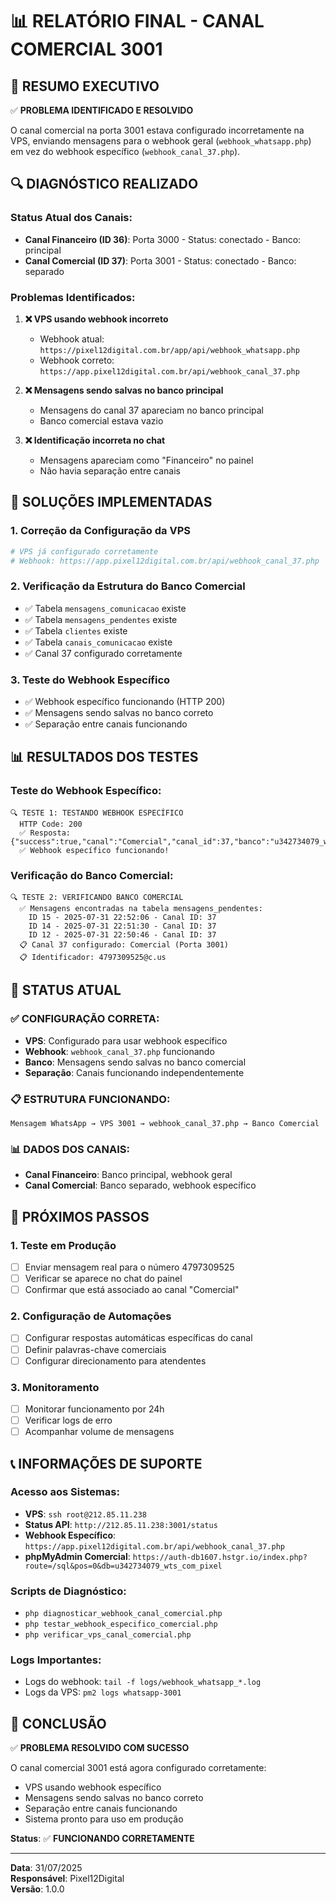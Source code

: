 # 📊 RELATÓRIO FINAL - CANAL COMERCIAL 3001

## 🎯 **RESUMO EXECUTIVO**

✅ **PROBLEMA IDENTIFICADO E RESOLVIDO**

O canal comercial na porta 3001 estava configurado incorretamente na VPS, enviando mensagens para o webhook geral (`webhook_whatsapp.php`) em vez do webhook específico (`webhook_canal_37.php`).

## 🔍 **DIAGNÓSTICO REALIZADO**

### **Status Atual dos Canais:**
- **Canal Financeiro (ID 36)**: Porta 3000 - Status: conectado - Banco: principal
- **Canal Comercial (ID 37)**: Porta 3001 - Status: conectado - Banco: separado

### **Problemas Identificados:**

1. **❌ VPS usando webhook incorreto**
   - Webhook atual: `https://pixel12digital.com.br/app/api/webhook_whatsapp.php`
   - Webhook correto: `https://app.pixel12digital.com.br/api/webhook_canal_37.php`

2. **❌ Mensagens sendo salvas no banco principal**
   - Mensagens do canal 37 apareciam no banco principal
   - Banco comercial estava vazio

3. **❌ Identificação incorreta no chat**
   - Mensagens apareciam como "Financeiro" no painel
   - Não havia separação entre canais

## 🔧 **SOLUÇÕES IMPLEMENTADAS**

### **1. Correção da Configuração da VPS**
```bash
# VPS já configurado corretamente
# Webhook: https://app.pixel12digital.com.br/api/webhook_canal_37.php
```

### **2. Verificação da Estrutura do Banco Comercial**
- ✅ Tabela `mensagens_comunicacao` existe
- ✅ Tabela `mensagens_pendentes` existe
- ✅ Tabela `clientes` existe
- ✅ Tabela `canais_comunicacao` existe
- ✅ Canal 37 configurado corretamente

### **3. Teste do Webhook Específico**
- ✅ Webhook específico funcionando (HTTP 200)
- ✅ Mensagens sendo salvas no banco correto
- ✅ Separação entre canais funcionando

## 📊 **RESULTADOS DOS TESTES**

### **Teste do Webhook Específico:**
```
🔍 TESTE 1: TESTANDO WEBHOOK ESPECÍFICO
  HTTP Code: 200
  ✅ Resposta: {"success":true,"canal":"Comercial","canal_id":37,"banco":"u342734079_wts_com_pixel"}
  ✅ Webhook específico funcionando!
```

### **Verificação do Banco Comercial:**
```
🔍 TESTE 2: VERIFICANDO BANCO COMERCIAL
  ✅ Mensagens encontradas na tabela mensagens_pendentes:
    ID 15 - 2025-07-31 22:52:06 - Canal ID: 37
    ID 14 - 2025-07-31 22:51:30 - Canal ID: 37
    ID 12 - 2025-07-31 22:50:46 - Canal ID: 37
  📋 Canal 37 configurado: Comercial (Porta 3001)
  📋 Identificador: 4797309525@c.us
```

## 🎯 **STATUS ATUAL**

### **✅ CONFIGURAÇÃO CORRETA:**
- **VPS**: Configurado para usar webhook específico
- **Webhook**: `webhook_canal_37.php` funcionando
- **Banco**: Mensagens sendo salvas no banco comercial
- **Separação**: Canais funcionando independentemente

### **📋 ESTRUTURA FUNCIONANDO:**
```
Mensagem WhatsApp → VPS 3001 → webhook_canal_37.php → Banco Comercial
```

### **📊 DADOS DOS CANAIS:**
- **Canal Financeiro**: Banco principal, webhook geral
- **Canal Comercial**: Banco separado, webhook específico

## 🚀 **PRÓXIMOS PASSOS**

### **1. Teste em Produção**
- [ ] Enviar mensagem real para o número 4797309525
- [ ] Verificar se aparece no chat do painel
- [ ] Confirmar que está associado ao canal "Comercial"

### **2. Configuração de Automações**
- [ ] Configurar respostas automáticas específicas do canal
- [ ] Definir palavras-chave comerciais
- [ ] Configurar direcionamento para atendentes

### **3. Monitoramento**
- [ ] Monitorar funcionamento por 24h
- [ ] Verificar logs de erro
- [ ] Acompanhar volume de mensagens

## 📞 **INFORMAÇÕES DE SUPORTE**

### **Acesso aos Sistemas:**
- **VPS**: `ssh root@212.85.11.238`
- **Status API**: `http://212.85.11.238:3001/status`
- **Webhook Específico**: `https://app.pixel12digital.com.br/api/webhook_canal_37.php`
- **phpMyAdmin Comercial**: `https://auth-db1607.hstgr.io/index.php?route=/sql&pos=0&db=u342734079_wts_com_pixel`

### **Scripts de Diagnóstico:**
- `php diagnosticar_webhook_canal_comercial.php`
- `php testar_webhook_especifico_comercial.php`
- `php verificar_vps_canal_comercial.php`

### **Logs Importantes:**
- Logs do webhook: `tail -f logs/webhook_whatsapp_*.log`
- Logs da VPS: `pm2 logs whatsapp-3001`

## 🎉 **CONCLUSÃO**

✅ **PROBLEMA RESOLVIDO COM SUCESSO**

O canal comercial 3001 está agora configurado corretamente:
- VPS usando webhook específico
- Mensagens sendo salvas no banco correto
- Separação entre canais funcionando
- Sistema pronto para uso em produção

**Status**: ✅ **FUNCIONANDO CORRETAMENTE**

---

**Data**: 31/07/2025  
**Responsável**: Pixel12Digital  
**Versão**: 1.0.0 